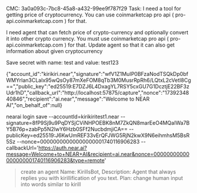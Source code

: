 CMC: 3a0a093c-7bc8-45a8-a432-99ee9f787f29
Task:  I need a tool for getting price of cryptocurrency. You can use coinmarketcap pro api ( pro-api.coinmarketcap.com ) for that. 

I need agent that can fetch price of crypto-currency and optionally convert it into other crypto currency. You must use coinmarketcap pro api ( pro-api.coinmarketcap.com ) for that.
Update agent so that it can also get information about given cryptocurrency 




Save secret with name: test and value: test123


{"account_id":"kirikiri.near","signature":"wfV1Z1MuIP0BFzaNodTSQkDp0bfWMYrIan3CLaIx95wQsOy87mXeFOM8qTb3M0MusrRpRh6/LQtxL2cVetI8Cg==","public_key":"ed25519:E7DZJ6L4DxagYL7RSY5cxGU7G1DcztjE22BF3zUdr1hD","callback_url":"http://localhost:57875/capture","nonce":"1739234840846","recipient":"ai.near","message":"Welcome to NEAR AI","on_behalf_of":null}

nearai login save --accountId=kirikiritest1.near --signature=8fP9Sj9u9PqDYSjCViNHPOEBK8nM7ZkQN8marEeO4MQaIWa7BY5B76p+zabPp5N2lwY6Hzb0SFf2NucbdmjiCA== --publicKey=ed25519:J6KwUmREF33vErQFJWG5RjN2kwX9N6eihmhsM5BsR5Sz --nonce=00000000000000000001740116906283 --callbackUrl='https://auth.near.ai?message=Welcome+to+NEAR+AI&recipient=ai.near&nonce=00000000000000000001740116906283&type=remote'


> create an agent
> Name: KirillsBot, Description: Agent that always replies you with kirillification of you text. Plan: change human input into words similar to kirill
>   
